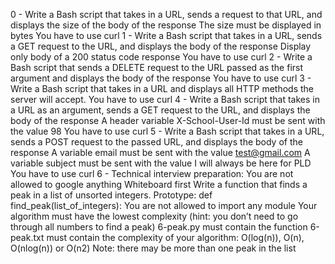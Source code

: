 0 - Write a Bash script that takes in a URL, sends a request to that URL, and displays the size of the body of the response
The size must be displayed in bytes
You have to use curl
1 - Write a Bash script that takes in a URL, sends a GET request to the URL, and displays the body of the response
Display only body of a 200 status code response
You have to use curl
2 -  Write a Bash script that sends a DELETE request to the URL passed as the first argument and displays the body of the response
You have to use curl
3 - Write a Bash script that takes in a URL and displays all HTTP methods the server will accept.
You have to use curl
4 - Write a Bash script that takes in a URL as an argument, sends a GET request to the URL, and displays the body of the response
A header variable X-School-User-Id must be sent with the value 98
You have to use curl
5 - Write a Bash script that takes in a URL, sends a POST request to the passed URL, and displays the body of the response
A variable email must be sent with the value test@gmail.com
A variable subject must be sent with the value I will always be here for PLD
You have to use curl
6 - Technical interview preparation:
You are not allowed to google anything
Whiteboard first
Write a function that finds a peak in a list of unsorted integers.
Prototype: def find_peak(list_of_integers):
You are not allowed to import any module
Your algorithm must have the lowest complexity (hint: you don’t need to go through all numbers to find a peak)
6-peak.py must contain the function
6-peak.txt must contain the complexity of your algorithm: O(log(n)), O(n), O(nlog(n)) or O(n2)
Note: there may be more than one peak in the list
